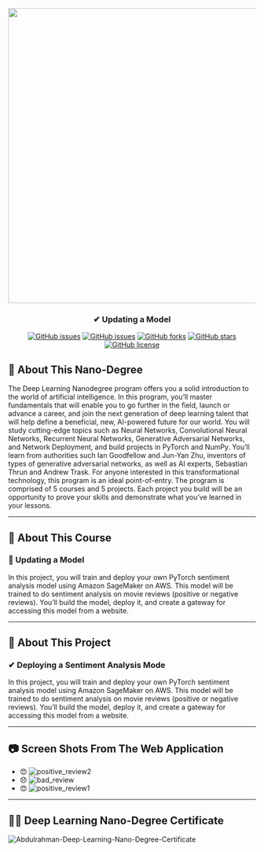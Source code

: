 <div align="center">
 
<img width="600px" src="https://www.udacity.com/www-proxy/contentful/assets/2y9b3o528xhq/6O58LR2xUDUV0eLZcCVSRA/253842b5c9c794e788706211ca4d6cdc/image-syllabus-01.jpg">

</div>

<h3 align="center">✔ Updating a Model</h3>
<div align="center">

[![GitHub issues](https://img.shields.io/github/contributors/Abdulrahman-Khalid/sagemaker-sentiment-analysis-movie-review-deployment)](https://github.com/Abdulrahman-Khalid/sagemaker-sentiment-analysis-movie-review-deployment/contributors)
[![GitHub issues](https://img.shields.io/github/issues/Abdulrahman-Khalid/sagemaker-sentiment-analysis-movie-review-deployment)](https://github.com/Abdulrahman-Khalid/sagemaker-sentiment-analysis-movie-review-deployment/issues)
[![GitHub forks](https://img.shields.io/github/forks/Abdulrahman-Khalid/sagemaker-sentiment-analysis-movie-review-deployment)](https://github.com/Abdulrahman-Khalid/sagemaker-sentiment-analysis-movie-review-deployment/network)
[![GitHub stars](https://img.shields.io/github/stars/Abdulrahman-Khalid/sagemaker-sentiment-analysis-movie-review-deployment)](https://github.com/Abdulrahman-Khalid/sagemaker-sentiment-analysis-movie-review-deployment/stargazers)
[![GitHub license](https://img.shields.io/github/license/Abdulrahman-Khalid/sagemaker-sentiment-analysis-movie-review-deployment)](https://github.com/Abdulrahman-Khalid/sagemaker-sentiment-analysis-movie-review-deployment/blob/master/LICENSE)

</div>

## 📝 About This Nano-Degree

The Deep Learning Nanodegree program offers you a solid introduction to the world of artificial intelligence. In this program, you’ll master fundamentals that will enable you to go further in the field, launch or advance a career, and join the next generation of deep learning talent that will help define a beneficial, new, AI-powered future for our world. You will study cutting-edge topics such as Neural Networks, Convolutional Neural Networks, Recurrent Neural Networks, Generative Adversarial Networks, and Network Deployment, and build projects in PyTorch and NumPy. You’ll learn from authorities such Ian Goodfellow and Jun-Yan Zhu, inventors of types of generative adversarial networks, as well as AI experts, Sebastian Thrun and Andrew Trask. For anyone interested in this transformational technology, this program is an ideal point-of-entry. The program is comprised of 5 courses and 5 projects. Each project you build will be an opportunity to prove your skills and demonstrate what you’ve learned in your lessons.

-----------------------------------------------------------------------------------------------------------------------
## 📝 About This Course
### 🌟 Updating a Model

In this project, you will train and deploy your own PyTorch sentiment analysis model using Amazon
SageMaker on AWS. This model will be trained to do sentiment analysis on movie reviews (positive or
negative reviews). You’ll build the model, deploy it, and create a gateway for accessing this model from a
website.

-----------------------------------------------------------------------------------------------------------------------------
## 📝 About This Project
### ✔ Deploying a Sentiment Analysis Mode

In this project, you will train and deploy your own PyTorch
sentiment analysis model using Amazon SageMaker on AWS. This
model will be trained to do sentiment analysis on movie reviews
(positive or negative reviews). You’ll build the model, deploy it, and
create a gateway for accessing this model from a website.

-----------------------------------------------------------------------------------------------------------------------
## :camera: Screen Shots From The Web Application

- :heart_eyes: ![positive_review2](https://user-images.githubusercontent.com/35617547/82742971-cd026c80-9d64-11ea-8457-e3c4b005344a.png)
- :disappointed: ![bad_review](https://user-images.githubusercontent.com/35617547/82742935-4cdc0700-9d64-11ea-9eb1-763b53b7b609.png)
- :heart_eyes: ![positive_review1](https://user-images.githubusercontent.com/35617547/82742969-ca077c00-9d64-11ea-8991-e728bdf6e523.png)
-----------------------------------------------------------------------------------------------------------------------
## 🎉🎈 Deep Learning Nano-Degree Certificate

![Abdulrahman-Deep-Learning-Nano-Degree-Certificate](https://s3-us-west-2.amazonaws.com/udacity-printer/production/certificates/40f48cb6-ea3e-40e5-964f-4bd0aef1e9d6.svg)
